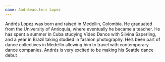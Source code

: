 ```yaml
---
name: Andr&eacute;s Lopez
---
```

Andr&eacute;s Lopez was born and raised in Medellin, Colombia. He graduated from the University of Antioquia, where eventually he became a teacher.
He has spent a summer in Cuba studying Video Dance with Silvina Szperling, and a year in Brazil taking studied in fashion photography. He’s been part of dance collectives in Medellin allowing him to travel with contemporary dance companies. Andr&eacute;s is very excited to be making his Seattle dance debut 